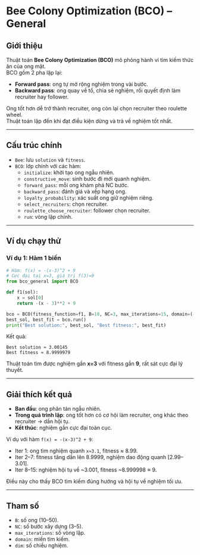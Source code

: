 #  Bee Colony Optimization (BCO) – General

##  Giới thiệu
Thuật toán **Bee Colony Optimization (BCO)** mô phỏng hành vi tìm kiếm thức ăn của ong mật.  
BCO gồm 2 pha lặp lại:  
- **Forward pass**: ong tự mở rộng nghiệm trong vài bước.  
- **Backward pass**: ong quay về tổ, chia sẻ nghiệm, rồi quyết định làm recruiter hay follower.  

Ong tốt hơn dễ trở thành recruiter, ong còn lại chọn recruiter theo roulette wheel.  
Thuật toán lặp đến khi đạt điều kiện dừng và trả về nghiệm tốt nhất.

---

##  Cấu trúc chính
- `Bee`: lưu `solution` và `fitness`.  
- `BCO`: lớp chính với các hàm:  
  - `initialize`: khởi tạo ong ngẫu nhiên.  
  - `constructive_move`: sinh bước đi mới quanh nghiệm.  
  - `forward_pass`: mỗi ong khám phá NC bước.  
  - `backward_pass`: đánh giá và xếp hạng ong.  
  - `loyalty_probability`: xác suất ong giữ nghiệm riêng.  
  - `select_recruiters`: chọn recruiter.  
  - `roulette_choose_recruiter`: follower chọn recruiter.  
  - `run`: vòng lặp chính.  

---

##  Ví dụ chạy thử

### Ví dụ 1: Hàm 1 biến
```python
# Hàm: f(x) = -(x-3)^2 + 9
# Cực đại tại x=3, giá trị f(3)=9
from bco_general import BCO

def f1(sol):
    x = sol[0]
    return -(x - 3)**2 + 9

bco = BCO(fitness_function=f1, B=10, NC=3, max_iterations=15, domain=(-10, 10), dim=1)
best_sol, best_fit = bco.run()
print("Best solution:", best_sol, "Best fitness:", best_fit)
```

 Kết quả:  
```
Best solution ≈ 3.00145
Best fitness ≈ 8.9999979
```

 Thuật toán tìm được nghiệm gần **x=3** với fitness gần **9**, rất sát cực đại lý thuyết.

---

##  Giải thích kết quả
- **Ban đầu**: ong phân tán ngẫu nhiên.  
- **Trong quá trình lặp**: ong tốt hơn có cơ hội làm recruiter, ong khác theo recruiter → dần hội tụ.  
- **Kết thúc**: nghiệm gần cực đại toàn cục.  

Ví dụ với hàm `f(x) = -(x-3)^2 + 9`:  
- Iter 1: ong tìm nghiệm quanh `x≈3.1`, fitness ≈ 8.99.  
- Iter 2–7: fitness tăng dần lên 8.9999, nghiệm dao động quanh [2.99–3.01].  
- Iter 8–15: nghiệm hội tụ về ~3.001, fitness ~8.999998 ≈ 9.  

 Điều này cho thấy BCO tìm kiếm đúng hướng và hội tụ về nghiệm tối ưu.  

---

##  Tham số
- `B`: số ong (10–50).  
- `NC`: số bước xây dựng (3–5).  
- `max_iterations`: số vòng lặp.  
- `domain`: miền tìm kiếm.  
- `dim`: số chiều nghiệm.  
